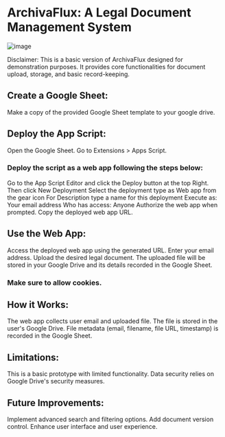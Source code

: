 ﻿# ArchivaFlux: A Legal Document Management System
 ![image](https://github.com/user-attachments/assets/a48a1dbc-322c-4abf-85e7-9a576713134e)

Disclaimer: This is a basic version of ArchivaFlux designed for demonstration purposes. It provides core functionalities for document upload, storage, and basic record-keeping.

## Create a Google Sheet:
Make a copy of the provided Google Sheet template to your google drive.

## Deploy the App Script:
Open the Google Sheet.
Go to Extensions > Apps Script.

### Deploy the script as a web app following the steps below:

Go to the App Script Editor and click the Deploy button at the top Right.
Then click New Deployment
Select the deployment type as Web app from the gear icon
For Description type a name for this deployment
Execute as: Your email address
Who has access: Anyone
Authorize the web app when prompted.
Copy the deployed web app URL.

## Use the Web App:
Access the deployed web app using the generated URL.
Enter your email address.
Upload the desired legal document.
The uploaded file will be stored in your Google Drive and its details recorded in the Google Sheet.
### Make sure to allow cookies.

## How it Works:
The web app collects user email and uploaded file.
The file is stored in the user's Google Drive.
File metadata (email, filename, file URL, timestamp) is recorded in the Google Sheet.

## Limitations:
This is a basic prototype with limited functionality.
Data security relies on Google Drive's security measures.

## Future Improvements:
Implement advanced search and filtering options.
Add document version control.
Enhance user interface and user experience.
